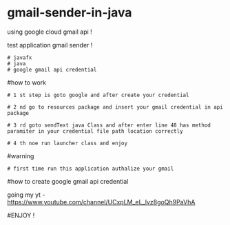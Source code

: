 # gmail-sender-in-java

using google cloud gmail api !

test application gmail sender !

    # javafx
    # java
    # google gmail api credential

#how to work

    # 1 st step is goto google and after create your credential

    # 2 nd go to resources package and insert your gmail credential in api package

    # 3 rd goto sendText java Class and after enter line 48 has method paramiter in your credential file path location correctly

    # 4 th noe run launcher class and enjoy

#warning

    # first time run this application authalize your gmail

#how to create google gmail api credential 

going my yt -  https://www.youtube.com/channel/UCxpLM_eL_lvz8goQh9PaVhA



#ENJOY !
